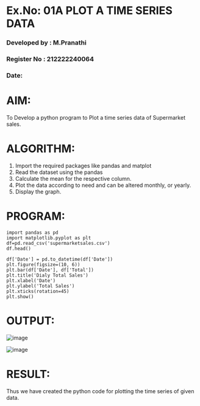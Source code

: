 # Ex.No: 01A PLOT A TIME SERIES DATA

### Developed by : M.Pranathi
### Register No : 212222240064
###  Date: 


# AIM:
To Develop a python program to Plot a time series data of Supermarket sales.


# ALGORITHM:
1. Import the required packages like pandas and matplot
2. Read the dataset using the pandas
3. Calculate the mean for the respective column.
4. Plot the data according to need and can be altered monthly, or yearly.
5. Display the graph.


# PROGRAM:

```
import pandas as pd
import matplotlib.pyplot as plt
df=pd.read_csv('supermarketsales.csv')
df.head()

df['Date'] = pd.to_datetime(df['Date'])
plt.figure(figsize=(10, 6))
plt.bar(df['Date'], df['Total'])
plt.title('Dialy Total Sales')
plt.xlabel('Date')
plt.ylabel('Total Sales')
plt.xticks(rotation=45)
plt.show()
```

# OUTPUT:

![image](https://github.com/user-attachments/assets/06f287ae-da73-42a5-b201-449b25aa9fad)


![image](https://github.com/user-attachments/assets/e9c53026-180f-4dc8-96d4-a7e45a86d712)

# RESULT:
Thus we have created the python code for plotting the time series of given data.
